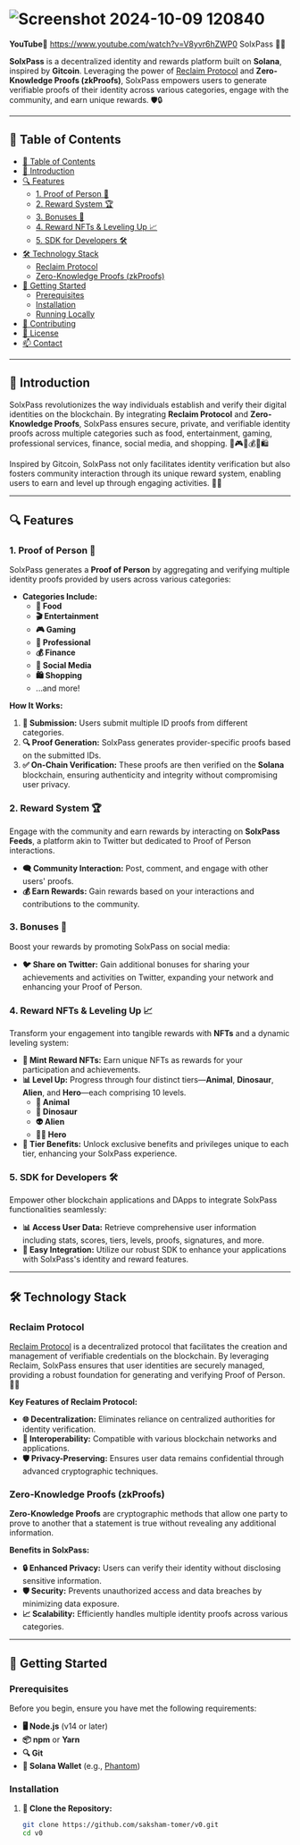 # ![Screenshot 2024-10-09 120840](https://github.com/user-attachments/assets/e268a366-c78d-438f-9e8c-9a0e3bc9392b)
**YouTube📼**
https://www.youtube.com/watch?v=V8yvr6hZWP0
SolxPass 🚀✨

**SolxPass** is a decentralized identity and rewards platform built on **Solana**, inspired by **Gitcoin**. Leveraging the power of [Reclaim Protocol](https://reclaimprotocol.com/) and **Zero-Knowledge Proofs (zkProofs)**, SolxPass empowers users to generate verifiable proofs of their identity across various categories, engage with the community, and earn unique rewards. 🛡️🔒

---

## 🌟 Table of Contents

- [🌟 Table of Contents](#-table-of-contents)
- [🚀 Introduction](#-introduction)
- [🔍 Features](#-features)
  - [1. Proof of Person 👤](#1-proof-of-person-👤)
  - [2. Reward System 🏆](#2-reward-system-🏆)
  - [3. Bonuses 🎁](#3-bonuses-🎁)
  - [4. Reward NFTs & Leveling Up 📈](#4-reward-nfts--leveling-up-📈)
  - [5. SDK for Developers 🛠️](#5-sdk-for-developers-🛠️)
- [🛠️ Technology Stack](#️-technology-stack)
  - [Reclaim Protocol](#reclaim-protocol)
  - [Zero-Knowledge Proofs (zkProofs)](#zero-knowledge-proofs-zkproofs)
- [🚀 Getting Started](#-getting-started)
  - [Prerequisites](#prerequisites)
  - [Installation](#installation)
  - [Running Locally](#running-locally)
- [🤝 Contributing](#-contributing)
- [📜 License](#-license)
- [📫 Contact](#-contact)

---

## 🚀 Introduction

SolxPass revolutionizes the way individuals establish and verify their digital identities on the blockchain. By integrating **Reclaim Protocol** and **Zero-Knowledge Proofs**, SolxPass ensures secure, private, and verifiable identity proofs across multiple categories such as food, entertainment, gaming, professional services, finance, social media, and shopping. 🍔🎮💼💰📱🛍️

Inspired by Gitcoin, SolxPass not only facilitates identity verification but also fosters community interaction through its unique reward system, enabling users to earn and level up through engaging activities. 🤝🌐

---

## 🔍 Features

### 1. Proof of Person 👤

SolxPass generates a **Proof of Person** by aggregating and verifying multiple identity proofs provided by users across various categories:

- **Categories Include:**
  - **🍔 Food**
  - **🎬 Entertainment**
  - **🎮 Gaming**
  - **💼 Professional**
  - **💰 Finance**
  - **📱 Social Media**
  - **🛍️ Shopping**
  - ...and more!

**How It Works:**

1. **📄 Submission:** Users submit multiple ID proofs from different categories.
2. **🔍 Proof Generation:** SolxPass generates provider-specific proofs based on the submitted IDs.
3. **✅ On-Chain Verification:** These proofs are then verified on the **Solana** blockchain, ensuring authenticity and integrity without compromising user privacy.

### 2. Reward System 🏆

Engage with the community and earn rewards by interacting on **SolxPass Feeds**, a platform akin to Twitter but dedicated to Proof of Person interactions.

- **🗨️ Community Interaction:** Post, comment, and engage with other users' proofs.
- **💰 Earn Rewards:** Gain rewards based on your interactions and contributions to the community.

### 3. Bonuses 🎁

Boost your rewards by promoting SolxPass on social media:

- **🐦 Share on Twitter:** Gain additional bonuses for sharing your achievements and activities on Twitter, expanding your network and enhancing your Proof of Person.

### 4. Reward NFTs & Leveling Up 📈

Transform your engagement into tangible rewards with **NFTs** and a dynamic leveling system:

- **🎨 Mint Reward NFTs:** Earn unique NFTs as rewards for your participation and achievements.
- **📊 Level Up:** Progress through four distinct tiers—**Animal**, **Dinosaur**, **Alien**, and **Hero**—each comprising 10 levels.
  - **🐾 Animal**
  - **🦖 Dinosaur**
  - **👽 Alien**
  - **🦸‍♂️ Hero**
- **🎁 Tier Benefits:** Unlock exclusive benefits and privileges unique to each tier, enhancing your SolxPass experience.

### 5. SDK for Developers 🛠️

Empower other blockchain applications and DApps to integrate SolxPass functionalities seamlessly:

- **📊 Access User Data:** Retrieve comprehensive user information including stats, scores, tiers, levels, proofs, signatures, and more.
- **🔌 Easy Integration:** Utilize our robust SDK to enhance your applications with SolxPass's identity and reward features.

---

## 🛠️ Technology Stack

### Reclaim Protocol

[Reclaim Protocol](https://reclaimprotocol.com/) is a decentralized protocol that facilitates the creation and management of verifiable credentials on the blockchain. By leveraging Reclaim, SolxPass ensures that user identities are securely managed, providing a robust foundation for generating and verifying Proof of Person. 🔗🔐

**Key Features of Reclaim Protocol:**

- **🌐 Decentralization:** Eliminates reliance on centralized authorities for identity verification.
- **🔄 Interoperability:** Compatible with various blockchain networks and applications.
- **🛡️ Privacy-Preserving:** Ensures user data remains confidential through advanced cryptographic techniques.

### Zero-Knowledge Proofs (zkProofs)

**Zero-Knowledge Proofs** are cryptographic methods that allow one party to prove to another that a statement is true without revealing any additional information.

**Benefits in SolxPass:**

- **🔒 Enhanced Privacy:** Users can verify their identity without disclosing sensitive information.
- **🛡️ Security:** Prevents unauthorized access and data breaches by minimizing data exposure.
- **📈 Scalability:** Efficiently handles multiple identity proofs across various categories.

---

## 🚀 Getting Started

### Prerequisites

Before you begin, ensure you have met the following requirements:

- **🖥️ Node.js** (v14 or later)
- **📦 npm** or **Yarn**
- **🔍 Git**
- **🦊 Solana Wallet** (e.g., [Phantom](https://phantom.app/))

### Installation

1. **🔗 Clone the Repository:**

   ```bash
   git clone https://github.com/saksham-tomer/v0.git
   cd v0
   ```
